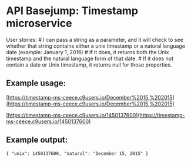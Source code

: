 # API Basejump: Timestamp microservice
User stories:
    # I can pass a string as a parameter, and it will check to see whether that string contains either a unix timestamp or a natural language date (example: January 1, 2016)
    # If it does, it returns both the Unix timestamp and the natural language form of that date.
    # If it does not contain a date or Unix timestamp, it returns null for those properties.

## Example usage:
[https://timestamp-ms-ceece.c9users.io/December%2015,%202015](https://timestamp-ms-ceece.c9users.io/December%2015,%202015)

[https://timestamp-ms-ceece.c9users.io/1450137600](https://timestamp-ms-ceece.c9users.io/1450137600)

## Example output:
```
{ "unix": 1450137600, "natural": "December 15, 2015" }
```